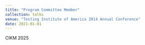 ```yaml
---
title: "Program Committee Member"
collection: talks
venue: "Testing Institute of America 2014 Annual Conference"
date: 2021-01-01
---
```


CIKM 2025
